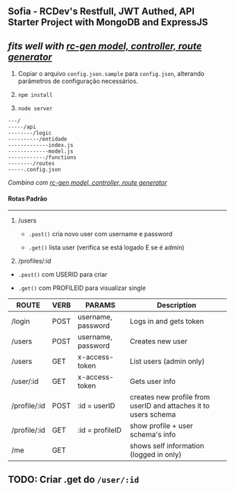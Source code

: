 ## Sofia - RCDev's Restfull, JWT Authed, API Starter Project with MongoDB and ExpressJS
_fits well with [rc-gen model, controller, route generator](https://github.com/RcDevLabs/RC-GEN)_
---

1. Copiar o arquivo `config.json.sample` para `config.json`, alterando parâmetros de configuração necessários.

2. `npm install`

3. `node server`

```
---/
-----/api
--------/logic
----------/entidade
-------------index.js
-------------model.js
------------/functions
--------/routes
-----.config.json
```

_Combina com [rc-gen model, controller, route generator](https://github.com/RcDevLabs/RC-GEN)_

#### Rotas Padrão
---

1. /users 

	- `.post()` cria novo user com username e password

	- `.get()` lista user (verifica se está logado E se é admin)

2. /profiles/:id
 
 - `.post()` com USERID para criar
 
 - `.get()` com PROFILEID para visualizar single

|ROUTE|VERB|PARAMS|Description|
|-----|----|------|-----------|
|	/login      |   POST	 | username, password| Logs in and gets token
|	/users      |   POST	 | username, password				| Creates new user
|	/users			|   GET		 |  x-access-token          | List users (admin only)
|	/user/:id	|  GET | x-access-token   | Gets user info
|/profile/:id |   POST   | :id = userID  | creates new profile from userID and attaches it to users schema
|/profile/:id |   GET    | :id = profileID          | show profile + user schema's info
|/me |   GET    |           | shows self information (logged in only)

 ## TODO: Criar .get do `/user/:id`
